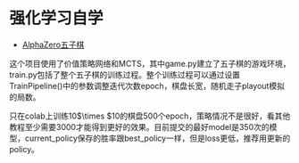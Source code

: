 # 强化学习自学

- [AlphaZero五子棋](https://github.com/hangzhang23/ReinforcementLearning/tree/main/AlphaZero)

这个项目使用了价值策略网络和MCTS，其中game.py建立了五子棋的游戏环境，train.py包括了整个五子棋的训练过程。整个训练过程可以通过设置TrainPipeline()中的参数调整迭代次数epoch，棋盘长宽，随机走子playout模拟的局数。

只在colab上训练10$\times $10的棋盘500个epoch，策略情况不是很好，看其他教程至少需要3000才能得到更好的效果。目前提交的最好model是350次的模型，current_policy保存的胜率跟best_policy一样，但是loss更低，推荐用更新的policy。
